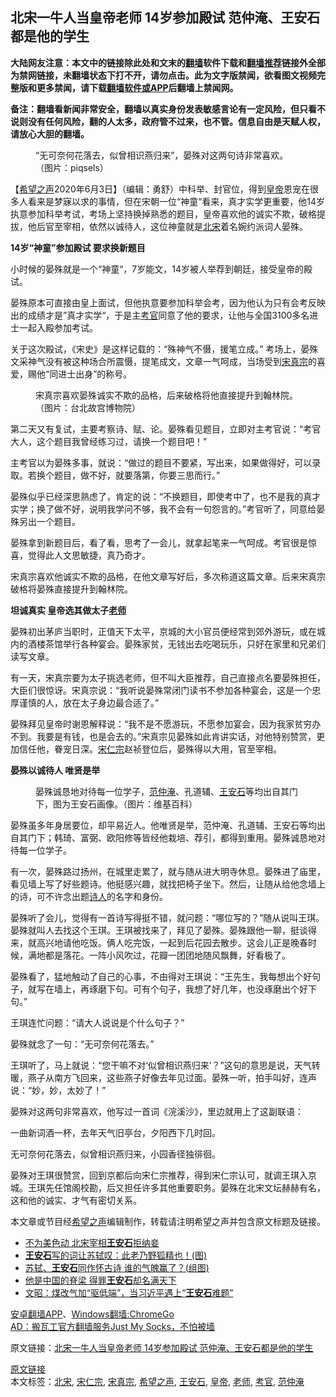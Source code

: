 <h2>北宋一牛人当皇帝老师 14岁参加殿试 范仲淹、王安石都是他的学生</h2> <p class="notice"><b>大陆网友注意：本文中的链接除此处和文末的<a href="https://github.com/bannedbook/fanqiang" >翻墙</a>软件下载和<a href="https://github.com/killgcd/justmysocks/blob/master/README.md">翻墙推荐</a>链接外全部为禁网链接，未翻墙状态下打不开，请勿点击。此为文字版禁闻，欲看图文视频完整版和更多禁闻，请下载<a href="https://github.com/bannedbook/fanqiang">翻墙软件或APP</a>后翻墙上禁闻网。</p><p>备注：翻墙看新闻非常安全，翻墙以真实身份发表敏感言论有一定风险，但只看不说则没有任何风险，翻的人太多，政府管不过来，也不管。信息自由是天赋人权，请放心大胆的翻墙。</b></p>  <div class="entry"> <figure><figcaption>“无可奈何花落去，似曾相识燕归来”，晏殊对这两句诗非常喜欢。（图片：piqsels）</figcaption></figure> <p>【<span class='wp_keywordlink_affiliate'><a href="https://www.soundofhope.org" title="希望之声" target="_blank">希望之声</a></span>2020年6月3日】（编辑：勇舒）中科举、封官位，得到<a href="https://www.bannedbook.org/bnews/tag/%e7%9a%87%e5%b8%9d/" class="st_tag internal_tag" rel="tag" title="标签 皇帝 下的日志">皇帝</a>恩宠在很多人看来是梦寐以求的事情，但在宋朝一位“神童”看来，真才实学更重要，他14岁执意参加科举考试，考场上坚持换掉熟悉的题目，皇帝喜欢他的诚实不欺，破格提拔，他后官至宰相，依然以诚待人，这位神童就是<a href="https://www.bannedbook.org/bnews/tag/%E5%8C%97%E5%AE%8B/" class="st_tag internal_tag" rel="tag" title="标签 北宋 下的日志">北宋</a>着名婉约派词人晏殊。</p> <p><strong>14岁“神童”参加殿试 要求换新题目</strong></p> <p>小时候的晏殊就是一个“神童“，7岁能文，14岁被人举荐到朝廷，接受皇帝的殿试。</p> <p>晏殊原本可直接由皇上面试，但他执意要参加科举会考，因为他认为只有会考反映出的成绩才是”真才实学“，于是主<a href="https://www.bannedbook.org/bnews/tag/%E8%80%83%E5%AE%98/" class="st_tag internal_tag" rel="tag" title="标签 考官 下的日志">考官</a>同意了他的要求，让他与全国3100多名进士一起入殿参加考试。</p> <p>关于这次殿试，《宋史》是这样记载的：“殊神气不慑，援笔立成。” 考场上，晏殊文采神气没有被这种场合所震慑，提笔成文，文章一气呵成，当场受到<a href="https://www.bannedbook.org/bnews/tag/%E5%AE%8B%E7%9C%9F%E5%AE%97/" class="st_tag internal_tag" rel="tag" title="标签 宋真宗 下的日志">宋真宗</a>的喜爱，赐他“同进士出身”的称号。</p> <figure><figcaption>宋真宗喜欢晏殊诚实不欺的品格，后来破格将他直接提升到翰林院。（图片：台北故宫博物院）</figcaption></figure> <p>第二天又有复试，主要考察诗、赋、论。晏殊看见题目，立即对主考官说：“考官大人，这个题目我曾经练习过，请换一个题目吧！”</p> <p>主考官以为晏殊多事，就说：“做过的题目不要紧，写出来，如果做得好，可以录取。若换个题目，做不好，就要落第，你要三思而行。”</p>  <p>晏殊似乎已经深思熟虑了，肯定的说：“不换题目，即使考中了，也不是我的真才实学；换了做不好，说明我学问不够，我不会有一句怨言的。”考官听了，同意给晏殊另出一个题目。</p> <p>晏殊拿到新题目后，看了看，思考了一会儿，就拿起笔来一气呵成。考官很是惊喜，觉得此人文思敏捷，真乃奇才。</p> <p>宋真宗喜欢他诚实不欺的品格，在他文章写好后，多次称道这篇文章。后来宋真宗破格将晏殊直接提升到翰林院。</p> <p><strong>坦诚真实 皇帝选其做太子<a href="https://www.bannedbook.org/bnews/tag/%e8%80%81%e5%b8%88/" class="st_tag internal_tag" rel="tag" title="标签 老师 下的日志">老师</a></strong></p> <p>晏殊初出茅庐当职时，正值天下太平，京城的大小官员便经常到郊外游玩，或在城内的酒楼茶馆举行各种宴会。晏殊家贫，无钱出去吃喝玩乐，只好在家里和兄弟们读写文章。</p> <p>有一天，宋真宗要为太子挑选老师，但不叫大臣推荐，自己直接点名要晏殊担任，大臣们很惊讶。宋真宗说：“我听说晏殊常闭门读书不参加各种宴会，这是一个忠厚谨慎的人，放在太子身边最合适了。”</p> <p>晏殊拜见皇帝时谢恩解释说：“我不是不愿游玩，不愿参加宴会，因为我家贫穷办不到。我要是有钱，也是会去的。”宋真宗见晏殊如此肯讲实话，对他特别赞赏，更加信任他，眷宠日深。<a href="https://www.bannedbook.org/bnews/tag/%e5%ae%8b%e4%bb%81%e5%ae%97/" class="st_tag internal_tag" rel="tag" title="标签 宋仁宗 下的日志">宋仁宗</a>赵祯登位后，晏殊得以大用，官至宰相。</p>  <p><strong>晏殊以诚待人 唯贤是举</strong></p> <figure><figcaption>晏殊诚恳地对待每一位学子，<a href="https://www.bannedbook.org/bnews/tag/%e8%8c%83%e4%bb%b2%e6%b7%b9/" class="st_tag internal_tag" rel="tag" title="标签 范仲淹 下的日志">范仲淹</a>、孔道辅、<a href="https://www.bannedbook.org/bnews/tag/%e7%8e%8b%e5%ae%89%e7%9f%b3/" class="st_tag internal_tag" rel="tag" title="标签 王安石 下的日志">王安石</a>等均出自其门下，图为王安石画像。（图片：维基百科）</figcaption></figure> <p>晏殊虽多年身居要位，却平易近人。他唯贤是举，范仲淹、孔道辅、王安石等均出自其门下；韩琦、富弼、欧阳修等皆经他栽培、荐引，都得到重用。晏殊诚恳地对待每一位学子。</p> <p>有一次，晏殊路过扬州，在城里走累了，就与随从进大明寺休息。晏殊进了庙里，看见墙上写了好些题诗。他挺感兴趣，就找把椅子坐下。然后，让随从给他念墙上的诗，可不许念出题<span class='wp_keywordlink'><a href="https://www.bannedbook.org/forum11/topic295.html" title="禁片：诗人的悲歌" target="_blank">诗人</a></span>的名字和身份。</p> <p>晏殊听了会儿，觉得有一首诗写得挺不错，就问题：“哪位写的？”随从说叫王琪。晏殊就叫人去找这个王琪。王琪被找来了，拜见了晏殊。晏殊跟他一聊，挺谈得来，就高兴地请他吃饭。俩人吃完饭，一起到后花园去散步。这会儿正是晚春时候，满地都是落花。一阵小风吹过，花瓣一团团地随风飘舞，好看极了。</p> <p>晏殊看了，猛地触动了自己的心事，不由得对王琪说：“王先生，我每想出个好句子，就写在墙上，再琢磨下句。可有个句子，我想了好几年，也没琢磨出个好下句。”</p> <p>王琪连忙问题：“请大人说说是个什么句子？”</p> <p>晏殊就念了一句：“无可奈何花落去。”</p>  <p>王琪听了，马上就说：“您干嘛不对‘似曾相识燕归来’？”这句的意思是说，天气转暖，燕子从南方飞回来，这些燕子好像去年见过面。晏殊一听，拍手叫好，连声说：“妙，妙，太妙了！”</p> <p>晏殊对这两句非常喜欢，他写过一首词《浣溪沙》，里边就用上了这副联语：</p> <p>一曲新词酒一杯，去年天气旧亭台，夕阳西下几时回。</p> <p>无可奈何花落去，似曾相识燕归来，小园香径独徘徊。</p> <p>晏殊对王琪很赞赏，回到京都后向宋仁宗推荐，得到宋仁宗认可，就调王琪入京城。王琪先任馆阁校勘，后又担任许多其他重要职务。晏殊在北宋文坛赫赫有名，这和他的诚实、才气有密切关系。</p> <p>本文章或节目经<a href="https://www.bannedbook.org/bnews/tag/%e5%b8%8c%e6%9c%9b%e4%b9%8b%e5%a3%b0/" class="st_tag internal_tag" rel="tag" title="标签 希望之声 下的日志">希望之声</a>编辑制作，转载请注明希望之声并包含原文标题及链接。</p> <ul class='op-related-articles' title='相关阅读'> <li><a href='https://www.bannedbook.org/bnews/lifebaike/20190204/1075603.html' target='_blank'>不为美色动 北宋宰相<b>王安石</b>拒纳妾</a></li> <li><a href='https://www.bannedbook.org/bnews/lifebaike/20180823/988779.html' target='_blank'><b>王安石</b>写的词让苏轼叹：此老乃野狐精也！(图)</a></li> <li><a href='https://www.bannedbook.org/bnews/lifebaike/20180816/986038.html' target='_blank'>苏轼、<b>王安石</b>同作怀古诗 谁的气魄赢了？(组图)</a></li> <li><a href='https://www.bannedbook.org/bnews/lifebaike/20180523/946623.html' target='_blank'>他是中国的脊梁 得罪<b>王安石</b>却名满天下</a></li> <li><a href='https://www.bannedbook.org/bnews/cbnews/20171206/866148.html' target='_blank'>文昭：煤改气加“驱低端”，当习近平遇上“<b>王安石</b>难题”</a></li> </ul> <div class="texttj"> <a href="https://github.com/bannedbook/fanqiang/wiki/%E7%A6%81%E9%97%BB%E7%BD%91%E5%AE%89%E5%8D%93%E7%BF%BB%E5%A2%99%E6%96%B0%E9%97%BBAPP" target="_blank">安卓翻墙APP</a>、<a href="https://github.com/bannedbook/fanqiang/wiki/Chrome%E4%B8%80%E9%94%AE%E7%BF%BB%E5%A2%99%E5%8C%85" target="_blank">Windows翻墙:ChromeGo</a><br/> <a href="https://github.com/killgcd/justmysocks/blob/master/README.md" target="_blank">AD：搬瓦工官方翻墙服务Just My Socks，不怕被墙</a> </div><p>原文链接：<a class="src_link"  href="https://m.soundofhope.org/post/379222" target="_blank">北宋一牛人当皇帝老师 14岁参加殿试 范仲淹、王安石都是他的学生</a></p> <a name='sharetosocial'></a>         <div><a href='https://www.bannedbook.org/bnews/comments/20200604/1339262.html'>原文链接</a></div>  </div><!--END ENTRY--> <div class="postfooter"> <div>本文标签：<a href="https://www.bannedbook.org/bnews/tag/%E5%8C%97%E5%AE%8B/" rel="tag">北宋</a>, <a href="https://www.bannedbook.org/bnews/tag/%e5%ae%8b%e4%bb%81%e5%ae%97/" rel="tag">宋仁宗</a>, <a href="https://www.bannedbook.org/bnews/tag/%E5%AE%8B%E7%9C%9F%E5%AE%97/" rel="tag">宋真宗</a>, <a href="https://www.bannedbook.org/bnews/tag/%e5%b8%8c%e6%9c%9b%e4%b9%8b%e5%a3%b0/" rel="tag">希望之声</a>, <a href="https://www.bannedbook.org/bnews/tag/%e7%8e%8b%e5%ae%89%e7%9f%b3/" rel="tag">王安石</a>, <a href="https://www.bannedbook.org/bnews/tag/%e7%9a%87%e5%b8%9d/" rel="tag">皇帝</a>, <a href="https://www.bannedbook.org/bnews/tag/%e8%80%81%e5%b8%88/" rel="tag">老师</a>, <a href="https://www.bannedbook.org/bnews/tag/%E8%80%83%E5%AE%98/" rel="tag">考官</a>, <a href="https://www.bannedbook.org/bnews/tag/%e8%8c%83%e4%bb%b2%e6%b7%b9/" rel="tag">范仲淹</a></div>  </div><!--END POSTFOOTER--> 